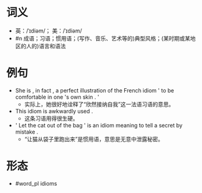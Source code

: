 # 词义
- 英：/ˈɪdiəm/； 美：/ˈɪdiəm/
- #n 成语；习语；惯用语；(写作、音乐、艺术等的)典型风格；(某时期或某地区的人的)语言和语法
# 例句
- She is , in fact , a perfect illustration of the French idiom ' to be comfortable in one 's own skin . '
	- 实际上，她很好地诠释了“欣然接纳自我”这一法语习语的意思。
- This idiom is awkwardly used .
	- 这条习语用得很生硬。
- ' Let the cat out of the bag ' is an idiom meaning to tell a secret by mistake .
	- “让猫从袋子里跑出来”是惯用语，意思是无意中泄露秘密。
# 形态
- #word_pl idioms
